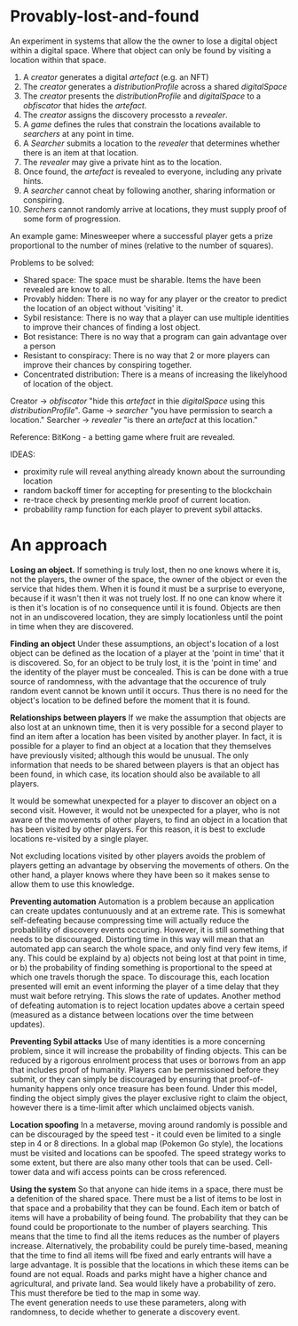 # Provably-lost-and-found
An experiment in systems that allow the the owner to lose a digital object within a digital space. Where that object can only be found by visiting a location within that space. 

1. A _creator_ generates a digital _artefact_ (e.g. an NFT)
2. The _creator_ generates a _distributionProfile_ across a shared _digitalSpace_
3. The _creator_ presents the _distributionProfile_ and _digitalSpace_ to a _obfiscator_ that hides the _artefact_.
4. The _creator_ assigns the discovery processto a _revealer_.
5. A _game_ defines the rules that constrain the locations available to _searchers_ at any point in time.
6. A  _Searcher_ submits a location to the _revealer_ that determines whether there is an item at that location.
7. The _revealer_ may give a private hint as to the location.
8. Once found, the _artefact_ is revealed to everyone, including any private hints.
9. A _searcher_ cannot cheat by following another, sharing information or conspiring.
10. _Serchers_ cannot randomly arrive at locations, they must supply proof of some form of progression.

An example game: Minesweeper where a successful player gets a prize proportional to the number of mines (relative to the number of squares).

Problems to be solved:
- Shared space: The space must be sharable. Items the have been revealed are know to all.
- Provably hidden: There is no way for any player or the creator to predict the location of an object without 'visiting' it.
- Sybil resistance: There is no way that a player can use multiple identities to improve their chances of finding a lost object.
- Bot resistance: There is no way that a program can gain advantage over a person
- Resistant to conspiracy: There is no way that 2 or more players can improve their chances by conspiring together.
- Concentrated distribution: There is a means of increasing the likelyhood of location of the object.

Creator -> _obfiscator_ "hide this _artefact_ in thie _digitalSpace_ using this _distributionProfile_".
Game -> _searcher_ "you have permission to search a location."
Searcher -> _revealer_ "is there an _artefact_ at this location." 

Reference: BitKong - a betting game where fruit are revealed.


IDEAS:
- proximity rule will reveal anything already known about the surrounding location
- random backoff timer for accepting for presenting to the blockchain
- re-trace check by presenting merkle proof of current location.
- probability ramp function for each player to prevent sybil attacks.

# An approach
**Losing an object.**
If something is truly lost, then no one knows where it is, not the players,  the owner of the space, the owner of the object or even the service that hides them.  When it is found it must be a surprise to everyone, because if it wasn't then it was not truely lost.
If no one can know where it is then it's location is of no consequence until it is found. Objects are then not in an undiscovered location, they are simply locationless until the point in time when they are discovered.

**Finding an object**
Under these assumptions, an object's location of a lost object can be defined as the location of a player at the 'point in time' that it is discovered. So, for an object to be truly lost, it is the 'point in time' and the identity of the player must be concealed.  This is can be done with a true source of randomness, with the advantage that the occurence of truly random event cannot be known until it occurs. Thus there is no need for the object's location to be defined before the moment that it is found. 

**Relationships between players**
If we make the assumption that objects are also lost at an unknown time, then it is very possible for a second player to find an item after a location has been visited by another player.  In fact, it is possible for a player to find an object at a location that they themselves have previously visited; although this would be unusual.  The only information that needs to be shared between players is that an object has been found, in which case, its location should also be available to all players.

It would be somewhat unexpected for a player to discover an object on a second visit. However, it would not be unexpected for a player, who is not aware of the movements of other players, to find an object in a location that has been visited by other players.  For this reason, it is best to exclude locations re-visited by a single player.

Not excluding locations visited by other players avoids the problem of players getting an advantage by observing the movements of others. On the other hand, a player knows where they have been so it makes sense to allow them to use this knowledge.

**Preventing automation**
Automation is a problem because an application can create updates contunuously and at an extreme rate. This is somewhat self-defeating because compressing time will actually reduce the probablility of discovery events occuring. However, it is still something that needs to be discouraged. Distorting time in this way will mean that an automated app can search the whole space, and only find very few items, if any.  This could be explaind by a) objects not being lost at that point in time, or b) the probability of finding something is proportional to the speed at which one travels thorugh the space.
To discourage this, each location presented will emit an event informing the player of a time delay that they must wait before retrying. This slows the rate of updates.
Another method of defeating automation is to reject location updates above a certain speed (measured as a distance between locations over the time between updates).

**Preventing Sybil attacks**
Use of many identities is a more concerning problem, since it will increase the probability of finding objects.  This can be reduced by a rigorous enrolment process that uses or borrows from an app that includes proof of humanity.
Players can be permissioned before they submit, or they can simply be discouraged by ensuring that proof-of-humanity happens only once treasure has been found. Under this model, finding the object simply gives the player exclusive right to claim the object, however there is a time-limit after which unclaimed objects vanish.

**Location spoofing**
In a metaverse, moving around randomly is possible and can be discouraged by the speed test - it could even be limited to a single step in 4 or 8 directions.
In a global map (Pokemon Go style), the locations must be visited and locations can be spoofed.  The speed strategy works to some extent, but there are also many other tools that can be used. Cell-tower data and wifi access points can be cross referenced.

**Using the system**
So that anyone can hide items in a space, there must be a defenition of the shared space.
There must be a list of items to be lost in that space and a probability that they can be found.
Each item or batch of items will have a probability of being found.
The probability that they can be found could be proportionate to the number of players searching.  This means that the time to find all the items reduces as the number of players increase.  Alternatively, the probability could be purely time-based, meaning that the time to find all items will fbe fixed and early entrants will have a large advantage.
It is possible that the locations in which these items can be found are not equal. Roads and parks might have a higher chance and agricultural, and private land. Sea would likely have a probability of zero. This must therefore be tied to the map in some way.  
The event generation needs to use these parameters, along with randomness, to decide whether to generate a discovery event.

